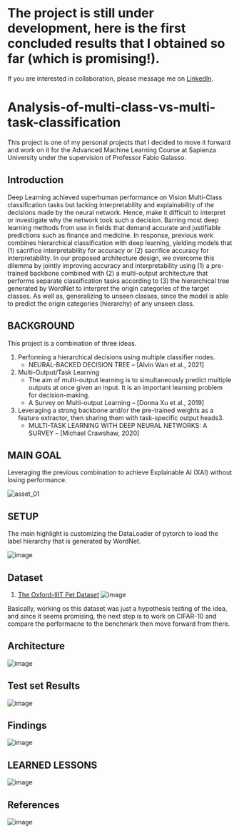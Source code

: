 # The project is still under development, here is the first concluded results that I obtained so far (which is promising!).
If you are interested in collaboration, please message me on [LinkedIn](https://www.linkedin.com/in/ahmedxhamido/).
# Analysis-of-multi-class-vs-multi-task-classification
This project is one of my personal projects that I decided to move it forward and work on it for the Advanced Machine Learning Course at Sapienza University under the supervision of Professor Fabio Galasso.

## Introduction
Deep Learning achieved superhuman performance on Vision Multi-Class classification tasks but lacking interpretability and explainability of the decisions made by the neural network. Hence, make it difficult to interpret or investigate why the network took such a decision. Barring most deep learning methods from use in fields that demand accurate and justifiable predictions such as finance and medicine. In response, previous work combines hierarchical classification with deep learning, yielding models that (1) sacrifice interpretability for accuracy or (2) sacrifice accuracy for interpretability. In our proposed architecture design, we overcome this dilemma by jointly improving accuracy and interpretability using (1) a pre-trained backbone combined with (2) a multi-output architecture that performs separate classification tasks according to (3) the hierarchical tree generated by WordNet to interpret the origin categories of the target classes. As well as, generalizing to unseen classes, since the model is able to predict the origin categories (hierarchy) of any unseen class.

## BACKGROUND
This project is a combination of three ideas.
1. Performing a hierarchical decisions using multiple classifier nodes.
    * NEURAL-BACKED DECISION TREE – [Alvin Wan et al., 2021]
2. Multi-Output/Task Learning
    * The aim of multi-output learning is to simultaneously predict multiple outputs at once given an input. It is an important learning problem for decision-making.
    * A Survey on Multi-output Learning – [Donna Xu et al., 2019]
3. Leveraging a strong backbone and/or the pre-trained weights as a feature extractor, then sharing them with task-specific output heads3.
    * MULTI-TASK LEARNING WITH DEEP NEURAL NETWORKS: A SURVEY – [Michael Crawshaw, 2020]

## MAIN GOAL
Leveraging the previous combination to achieve Explainable AI (XAI) without losing performance.

![asset_01](https://user-images.githubusercontent.com/44009418/208243116-29b27a7a-f083-4e20-a60d-eabd3117b10c.JPG)

## SETUP
The main highlight is customizing the DataLoader of pytorch to load the label hierarchy that is generated by WordNet.

![image](https://user-images.githubusercontent.com/44009418/208243375-81b7d8c6-aef3-42f6-a46f-cadd16b1d107.png)

## Dataset
1. [The Oxford-IIIT Pet Dataset](https://www.robots.ox.ac.uk/~vgg/data/pets/)
![image](https://user-images.githubusercontent.com/44009418/208243512-c8189bd2-a024-48be-aca8-c169347a5d13.png)

Basically, working os this dataset was just a hypothesis testing of the idea, and since it seems promising, the next step is to work on CIFAR-10 and compare the performacne to the benchmark then move forward from there.

## Architecture
![image](https://user-images.githubusercontent.com/44009418/208243620-802ea0bd-6801-40d0-9577-b92380fc24f6.png)

## Test set Results 
![image](https://user-images.githubusercontent.com/44009418/208243659-536febe5-3dd0-4bec-965c-58eed811813d.png)

## Findings
![image](https://user-images.githubusercontent.com/44009418/208243734-4a561a92-cd43-4563-9c5f-0f4b425e56d7.png)

## LEARNED LESSONS
![image](https://user-images.githubusercontent.com/44009418/208243741-5761e65d-b342-4aaf-8388-730759417ae8.png)

## References
![image](https://user-images.githubusercontent.com/44009418/208243751-84875ea5-77b4-4ab7-b502-7c6ee66482b1.png)
